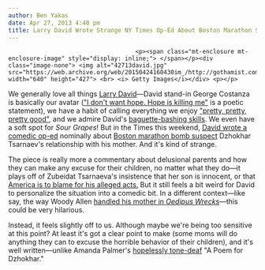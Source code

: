 ```yaml
---
author: Ben Yakas
date: Apr 27, 2013 4:40 pm
title: Larry David Wrote Strange NY Times Op-Ed About Boston Marathon Suspect's Mom
---
```


	
										<p><span class="mt-enclosure mt-enclosure-image" style="display: inline;"> </span></p><div class="image-none"> <img alt="42713david.jpg" src="https://web.archive.org/web/20150424160430im_/http://gothamist.com/attachments/byakas/42713david.jpg" width="640" height="427"> <br> <i> Getty Images</i></div> <p></p>

<p>We generally love all things <a href="https://web.archive.org/web/20150424160430/http://gothamist.com/tags/larrydavid">Larry David</a>&#x2014;David stand-in George Costanza is basically our avatar (<a href="https://web.archive.org/web/20150424160430/http://www.youtube.com/watch?v=eKo2l3FFhUs">&quot;I don&apos;t want hope. Hope is killing me&quot;</a> is a poetic statement), we have a habit of calling everything we enjoy <a href="https://web.archive.org/web/20150424160430/http://gothamist.com/2012/07/12/photos_last_manhattanhenge_of_2012.php">&quot;pretty, pretty, pretty good&quot;</a>, and we admire David&apos;s <a href="https://web.archive.org/web/20150424160430/http://gothamist.com/2011/08/15/video_larry_david_saves_ricky_gerva.php">baguette-bashing skills</a>. We even have a soft spot for <em>Sour Grapes</em>! But in the Times this weekend, <a href="https://web.archive.org/web/20150424160430/http://www.nytimes.com/2013/04/28/opinion/sunday/my-son-the-terrorist.html?_r=0">David wrote a comedic op-ed</a> nominally about <a href="https://web.archive.org/web/20150424160430/http://gothamist.com/tags/bostonmarathon">Boston marathon bomb suspect</a> Dzhokhar Tsarnaev&apos;s relationship with his mother. And it&apos;s kind of strange.</p>

<p>The piece is really more a commentary about delusional parents and how they can make any excuse for their children, no matter what they do&#x2014;it plays off of Zubeidat Tsarnaeva&apos;s insistence that her son is innocent, or that <a href="https://web.archive.org/web/20150424160430/http://gothamist.com/2013/04/25/boston_bomb_suspects_parents_blame.php">America is to blame for his alleged acts.</a> But it still feels a bit weird for David to personalize the situation into a comedic bit. In a different context&#x2014;like say, the way Woody Allen <a href="https://web.archive.org/web/20150424160430/http://www.youtube.com/watch?v=ZklxQ4PP7Y8">handled his mother in <em>Oedipus Wrecks</em></a>&#x2014;this could be very hilarious. </p>

<p>Instead, it feels slightly off to us. Although maybe we&apos;re being too sensitive at this point? At least it&apos;s got a clear point to make (some moms will do anything they can to excuse the horrible behavior of their children), and it&apos;s well written&#x2014;unlike Amanda Palmer&apos;s <a href="https://web.archive.org/web/20150424160430/http://gawker.com/amanda-palmers-a-poem-for-dzhokhar-is-the-worst-poem-476820444">hopelessly tone-deaf</a> &quot;A Poem for Dzhokhar.&quot; </p>					
										
									
				
